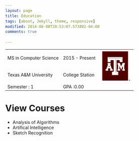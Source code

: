 ```yaml
---
layout: page
title: Education
tags: [about, Jekyll, theme, responsive]
modified: 2014-08-08T20:53:07.573882-04:00
comments: true

---
```

<div>
<table>
<tr>
<td>MS in Computer Science</td>
<td>2015 - Present </td>
<td rowspan="3"><img src="/images/tamulogo.png" height="100" width="100"></td>
<tr> 

<tr>
<td>Texas A&M University</td>
<td>College Station</td>
<tr>

<tr>
<td>Semester : 1 </td>
<td>GPA :0.00 </td>
<tr>
</table>
</div>

  <div data-role="main" class="ui-content">
    <div data-role="collapsible" data-collapsed="false">
      <h1>View Courses</h1>
      <ul>
      <li>Analysis of Algorithms</li>
      <li>Artifical Intelligence</li>
      <li>Sketch Recognition</li></ul>
    </div>
  </div>

